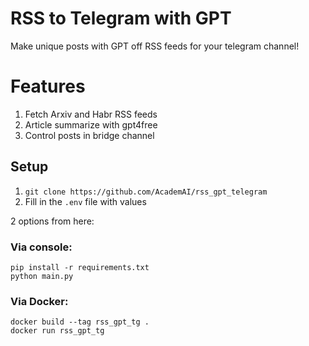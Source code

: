 # RSS to Telegram with GPT
Make unique posts with GPT off RSS feeds for your telegram channel!

# Features
1. Fetch Arxiv and Habr RSS feeds 
2. Article summarize with gpt4free
3. Control posts in bridge channel

## Setup
1. `git clone https://github.com/AcademAI/rss_gpt_telegram` 
2. Fill in the `.env` file with values

2 options from here:

### Via console:
```
pip install -r requirements.txt
python main.py
```

### Via Docker:
```
docker build --tag rss_gpt_tg . 
docker run rss_gpt_tg
```
